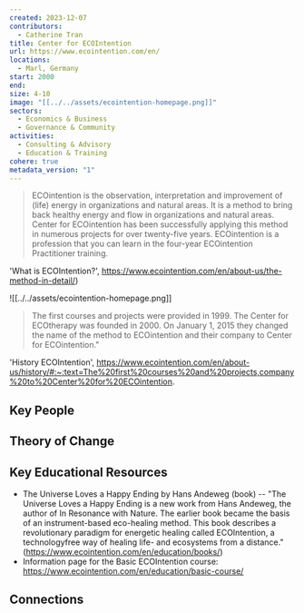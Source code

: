 ```yaml
---
created: 2023-12-07
contributors:
  - Catherine Tran
title: Center for ECOIntention
url: https://www.ecointention.com/en/
locations:
  - Marl, Germany
start: 2000
end: 
size: 4-10
image: "[[../../assets/ecointention-homepage.png]]"
sectors:
  - Economics & Business
  - Governance & Community
activities:
  - Consulting & Advisory
  - Education & Training
cohere: true
metadata_version: "1"
---
```

>ECOintention is the observation, interpretation and improvement of (life) energy in organizations and natural areas. It is a method to bring back healthy energy and flow in organizations and natural areas. Center for ECOintention has been successfully applying this method in numerous projects for over twenty-five years. ECOintention is a profession that you can learn in the four-year ECOintention Practitioner training.

'What is ECOIntention?', https://www.ecointention.com/en/about-us/the-method-in-detail/)

![[../../assets/ecointention-homepage.png]]

>The first courses and projects were provided in 1999. The Center for ECOtherapy was founded in 2000. On January 1, 2015 they changed the name of the method to ECOintention and their company to Center for ECOintention."

'History ECOIntention', https://www.ecointention.com/en/about-us/history/#:~:text=The%20first%20courses%20and%20projects,company%20to%20Center%20for%20ECOintention.

## Key People
## Theory of Change

## Key Educational Resources

- The Universe Loves a Happy Ending by Hans Andeweg (book) -- "The Universe Loves a Happy Ending is a new work from Hans Andeweg, the author of In Resonance with Nature. The earlier book became the basis of an instrument-based eco-healing method. This book describes a revolutionary paradigm for energetic healing called ECOIntention, a technologyfree way of healing life- and ecosystems from a distance." (https://www.ecointention.com/en/education/books/)
- Information page for the Basic ECOIntention course: https://www.ecointention.com/en/education/basic-course/

## Connections







